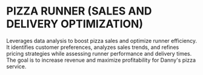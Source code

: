 # PIZZA RUNNER (SALES AND DELIVERY OPTIMIZATION)
Leverages data analysis to boost pizza sales and optimize runner efficiency. It identifies customer preferences, analyzes sales trends, and refines pricing strategies while assessing runner performance and delivery times. The goal is to increase revenue and maximize profitability for Danny's pizza service.
